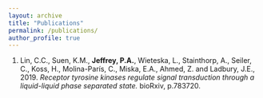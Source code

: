 ```yaml
---
layout: archive
title: "Publications"
permalink: /publications/
author_profile: true
---
```


1. Lin, C.C., Suen, K.M., **Jeffrey, P.A.**, Wieteska, L., Stainthorp, A., Seiler, C., Koss, H., Molina-París, C., Miska, E.A., Ahmed, Z. and Ladbury, J.E., 2019. *Receptor tyrosine kinases regulate signal transduction through a liquid-liquid phase separated state.* bioRxiv, p.783720.
